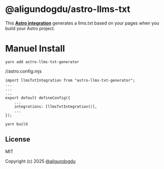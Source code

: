 # @aligundogdu/astro-llms-txt

This **[Astro integration](https://docs.astro.build/en/guides/integrations-guide/)** generates a llms.txt based on your
pages when you build your Astro project.


# Manuel Install

```
yarn add astro-llms-txt-generator
```

//astro.config.mjs

```
import llmsTxtIntegration from "astro-llms-txt-generator";
...
...
...
export default defineConfig({
    ...
    integrations: [llmsTxtIntegration()],
    ...
});
```

```
yarn build
```

## License

MIT

Copyright (c) 2025 [@aligundogdu](https://aligundogdu.com)


